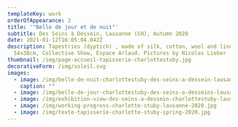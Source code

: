 ```yaml
---
templateKey: work
orderOfAppearance: 2
title: '"Belle de jour et de nuit"'
subtitle: Des Seins à Dessein, Lausanne (CH), Autumn 2020
date: 2021-01-12T16:05:04.042Z
description: Tapestries (dyptich) , made of silk, cotton, wool and linen
  54x38cm, Collective Show, Espace Arlaud. Pictures by Nicolas Lieber
thumbnail: /img/page-accueil-tapisserie-charlottestuby.jpg
decorativeForm: /img/soleil.svg
images:
  - image: /img/belle-de-nuit-charlottestuby-des-seins-a-dessein-lausanne-2020.jpg
    caption: ""
  - image: /img/belle-de-jour-charlottestuby-des-seins-a-desseins-lausanne-2020.jpg
  - image: /img/exhibition-view-des-seins-a-dessein-charlottestuby-lausanne-2020.jpg
  - image: /img/working-progress-charlotte-stuby-lausanne-2020.jpg
  - image: /img/texte-tapisserie-charlotte-stuby-spring-2020.jpg
---
```

